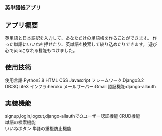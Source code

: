 
### 英単語帳アプリ

## アプリ概要
英単語と日本語訳を入力して、あなただけの単語帳を作ることができます。
作った単語にいいねを押せたり、英単語を検索して絞り込めたりできます。
遊び心でjojoになれる機能もつけました。

## 使用技術
使用言語:Python3.8 HTML CSS Javascript
フレームワーク:Django3.2
DB:SQLite3
インフラ:heroku
メールサーバー:Gmail
認証機能:django-allauth

## 実装機能
signup,login,logout,django-allauthでのユーザー認証機能
CRUD機能   
単語の検索機能  
いいねボタン
単語の重複防止機能
